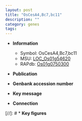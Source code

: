 ```yaml
---
layout: post
title: "OsCesA4,Bc7,bc11"
description: ""
category: genes
tags: 
---
```


* **Information**  
    + Symbol: OsCesA4,Bc7,bc11  
    + MSU: [LOC_Os01g54620](http://rice.uga.edu/cgi-bin/ORF_infopage.cgi?orf=LOC_Os01g54620)  
    + RAPdb: [Os01g0750300](http://rapdb.dna.affrc.go.jp/viewer/gbrowse_details/irgsp1?name=Os01g0750300)  

* **Publication**  

* **Genbank accession number**  

* **Key message**  

* **Connection**  

[//]: # * **Key figures**  


